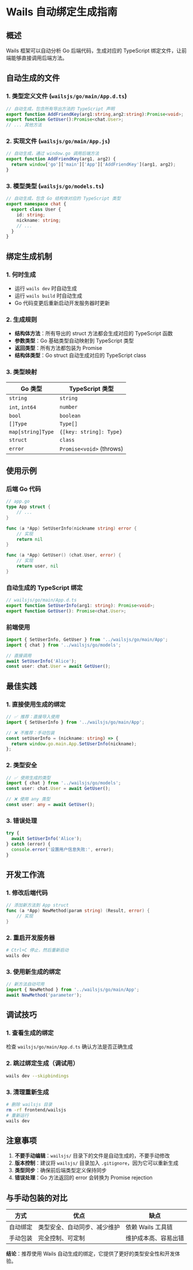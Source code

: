 # Wails 自动绑定生成指南

## 概述

Wails 框架可以自动分析 Go 后端代码，生成对应的 TypeScript 绑定文件，让前端能够直接调用后端方法。

## 自动生成的文件

### 1. 类型定义文件 (`wailsjs/go/main/App.d.ts`)
```typescript
// 自动生成，包含所有导出方法的 TypeScript 声明
export function AddFriendKey(arg1:string,arg2:string):Promise<void>;
export function GetUser():Promise<chat.User>;
// ... 其他方法
```

### 2. 实现文件 (`wailsjs/go/main/App.js`)  
```javascript
// 自动生成，通过 window.go 调用后端方法
export function AddFriendKey(arg1, arg2) {
  return window['go']['main']['App']['AddFriendKey'](arg1, arg2);
}
```

### 3. 模型类型 (`wailsjs/go/models.ts`)
```typescript
// 自动生成，包含 Go 结构体对应的 TypeScript 类型
export namespace chat {
  export class User {
    id: string;
    nickname: string;
    // ...
  }
}
```

## 绑定生成机制

### 1. 何时生成
- 运行 `wails dev` 时自动生成
- 运行 `wails build` 时自动生成  
- Go 代码变更后重新启动开发服务器时更新

### 2. 生成规则
- **结构体方法**：所有导出的 struct 方法都会生成对应的 TypeScript 函数
- **参数类型**：Go 基础类型自动映射到 TypeScript 类型
- **返回类型**：所有方法都包装为 Promise
- **结构体类型**：Go struct 自动生成对应的 TypeScript class

### 3. 类型映射

| Go 类型 | TypeScript 类型 |
|---------|----------------|
| `string` | `string` |
| `int`, `int64` | `number` |
| `bool` | `boolean` |
| `[]Type` | `Type[]` |
| `map[string]Type` | `{[key: string]: Type}` |
| `struct` | `class` |
| `error` | `Promise<void>` (throws) |

## 使用示例

### 后端 Go 代码
```go
// app.go
type App struct {
    // ...
}

func (a *App) SetUserInfo(nickname string) error {
    // 实现
    return nil
}

func (a *App) GetUser() (chat.User, error) {
    // 实现
    return user, nil
}
```

### 自动生成的 TypeScript 绑定
```typescript
// wailsjs/go/main/App.d.ts
export function SetUserInfo(arg1: string): Promise<void>;
export function GetUser(): Promise<chat.User>;
```

### 前端使用
```typescript
import { SetUserInfo, GetUser } from '../wailsjs/go/main/App';
import { chat } from '../wailsjs/go/models';

// 直接调用
await SetUserInfo('Alice');
const user: chat.User = await GetUser();
```

## 最佳实践

### 1. 直接使用生成的绑定
```typescript
// ✅ 推荐：直接导入使用
import { SetUserInfo } from '../wailsjs/go/main/App';

// ❌ 不推荐：手动包装
const setUserInfo = (nickname: string) => {
  return window.go.main.App.SetUserInfo(nickname);
};
```

### 2. 类型安全
```typescript
// ✅ 使用生成的类型
import { chat } from '../wailsjs/go/models';
const user: chat.User = await GetUser();

// ❌ 使用 any 类型
const user: any = await GetUser();
```

### 3. 错误处理
```typescript
try {
  await SetUserInfo('Alice');
} catch (error) {
  console.error('设置用户信息失败:', error);
}
```

## 开发工作流

### 1. 修改后端代码
```go
// 添加新方法到 App struct
func (a *App) NewMethod(param string) (Result, error) {
    // 实现
}
```

### 2. 重启开发服务器
```bash
# Ctrl+C 停止，然后重新启动
wails dev
```

### 3. 使用新生成的绑定
```typescript
// 新方法自动可用
import { NewMethod } from '../wailsjs/go/main/App';
await NewMethod('parameter');
```

## 调试技巧

### 1. 查看生成的绑定
检查 `wailsjs/go/main/App.d.ts` 确认方法是否正确生成

### 2. 跳过绑定生成（调试用）
```bash
wails dev --skipbindings
```

### 3. 清理重新生成
```bash
# 删除 wailsjs 目录
rm -rf frontend/wailsjs
# 重新运行
wails dev
```

## 注意事项

1. **不要手动编辑**：`wailsjs/` 目录下的文件是自动生成的，不要手动修改
2. **版本控制**：建议将 `wailsjs/` 目录加入 `.gitignore`，因为它可以重新生成
3. **类型同步**：确保前后端类型定义保持同步
4. **错误处理**：Go 方法返回的 error 会转换为 Promise rejection

## 与手动包装的对比

| 方式 | 优点 | 缺点 |
|------|------|------|
| 自动绑定 | 类型安全、自动同步、减少维护 | 依赖 Wails 工具链 |
| 手动包装 | 完全控制、可定制 | 维护成本高、容易出错 |

**结论**：推荐使用 Wails 自动生成的绑定，它提供了更好的类型安全性和开发体验。
